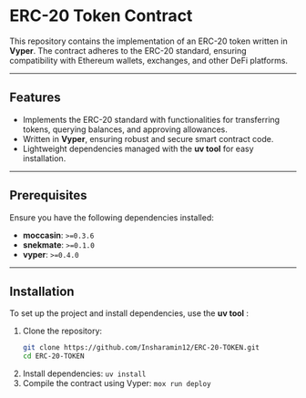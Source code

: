 # ERC-20 Token Contract

This repository contains the implementation of an ERC-20 token written in **Vyper**. The contract adheres to the ERC-20 standard, ensuring compatibility with Ethereum wallets, exchanges, and other DeFi platforms.

---

## Features

- Implements the ERC-20 standard with functionalities for transferring tokens, querying balances, and approving allowances.
- Written in **Vyper**, ensuring robust and secure smart contract code.
- Lightweight dependencies managed with the **uv tool** for easy installation.

---

## Prerequisites

Ensure you have the following dependencies installed:

- **moccasin**: `>=0.3.6`
- **snekmate**: `>=0.1.0`
- **vyper**: `>=0.4.0`

---

## Installation

To set up the project and install dependencies, use the **uv tool** :

1. Clone the repository:
   ```bash
   git clone https://github.com/Insharamin12/ERC-20-TOKEN.git
   cd ERC-20-TOKEN
2. Install dependencies:
   ```uv install```
3. Compile the contract using Vyper:
   ```mox run deploy```
